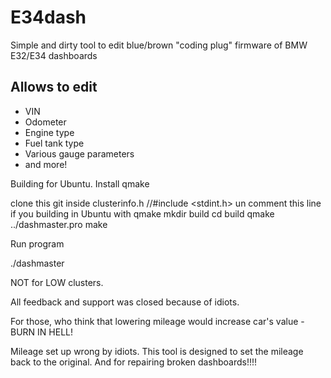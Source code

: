# E34dash
Simple and dirty tool to edit blue/brown "coding plug" firmware of BMW E32/E34 dashboards

## Allows to edit
* VIN
* Odometer
* Engine type
* Fuel tank type
* Various gauge parameters
* and more!

Building for Ubuntu.
Install qmake

clone this git
inside clusterinfo.h  //#include <stdint.h> un comment this line if you building in Ubuntu with qmake
mkdir build
cd build
qmake ../dashmaster.pro
make

Run program

./dashmaster

NOT for LOW clusters.

All feedback and support was closed because of idiots.

For those, who think that lowering mileage would increase car's value - BURN IN HELL!

Mileage set up wrong by idiots. This tool is designed to set the mileage back to the original. And for repairing broken dashboards!!!! 
